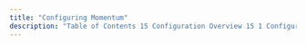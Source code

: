 ```yaml
---
title: "Configuring Momentum"
description: "Table of Contents 15 Configuration Overview 15 1 Configuration Files 15 2 Configuration Options 15 3 Configuration Scopes and Fallback 15 4 Listeners 15 5 Modules 15 6 ecelerity conf File 16 Cluster specific Configuration 16 1 Cluster specific Configuration Files 16 2 eccluster conf File 16 3 ecelerity cluster..."
---
```


